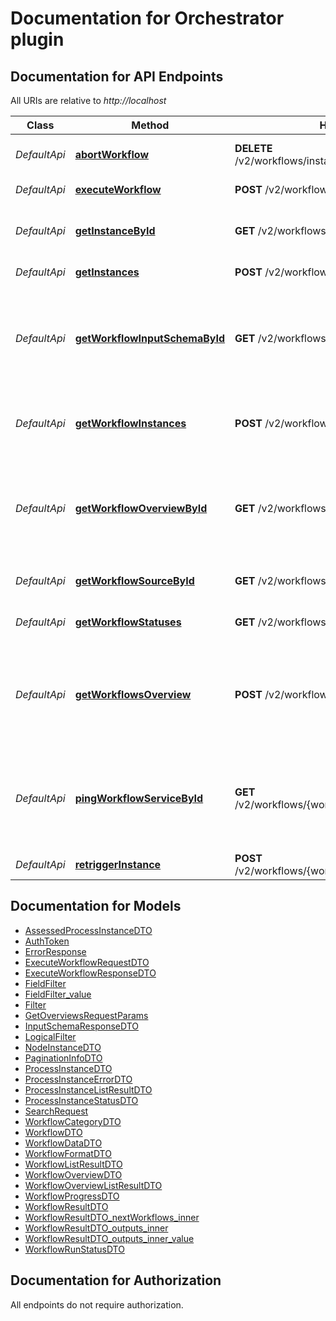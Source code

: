 # Documentation for Orchestrator plugin

<a name="documentation-for-api-endpoints"></a>
## Documentation for API Endpoints

All URIs are relative to *http://localhost*

| Class | Method | HTTP request | Description |
|------------ | ------------- | ------------- | -------------|
| *DefaultApi* | [**abortWorkflow**](Apis/DefaultApi.md#abortworkflow) | **DELETE** /v2/workflows/instances/{instanceId}/abort | Abort a workflow instance |
*DefaultApi* | [**executeWorkflow**](Apis/DefaultApi.md#executeworkflow) | **POST** /v2/workflows/{workflowId}/execute | Execute a workflow |
*DefaultApi* | [**getInstanceById**](Apis/DefaultApi.md#getinstancebyid) | **GET** /v2/workflows/instances/{instanceId} | Get Workflow Instance by ID |
*DefaultApi* | [**getInstances**](Apis/DefaultApi.md#getinstances) | **POST** /v2/workflows/instances | Get instances |
*DefaultApi* | [**getWorkflowInputSchemaById**](Apis/DefaultApi.md#getworkflowinputschemabyid) | **GET** /v2/workflows/{workflowId}/inputSchema | Get the workflow input schema. It defines the input fields of the workflow |
*DefaultApi* | [**getWorkflowInstances**](Apis/DefaultApi.md#getworkflowinstances) | **POST** /v2/workflows/{workflowId}/instances | Get instances for a specific workflow |
*DefaultApi* | [**getWorkflowOverviewById**](Apis/DefaultApi.md#getworkflowoverviewbyid) | **GET** /v2/workflows/{workflowId}/overview | Returns the key fields of the workflow including data on the last run instance |
*DefaultApi* | [**getWorkflowSourceById**](Apis/DefaultApi.md#getworkflowsourcebyid) | **GET** /v2/workflows/{workflowId}/source | Get the workflow's definition |
*DefaultApi* | [**getWorkflowStatuses**](Apis/DefaultApi.md#getworkflowstatuses) | **GET** /v2/workflows/instances/statuses | Get workflow status list |
*DefaultApi* | [**getWorkflowsOverview**](Apis/DefaultApi.md#getworkflowsoverview) | **POST** /v2/workflows/overview | Returns the key fields of the workflow including data on the last run instance |
*DefaultApi* | [**pingWorkflowServiceById**](Apis/DefaultApi.md#pingworkflowservicebyid) | **GET** /v2/workflows/{workflowId}/pingWorkflowService | Returns true if the workflow service is up for the given workflow ID. |
*DefaultApi* | [**retriggerInstance**](Apis/DefaultApi.md#retriggerinstance) | **POST** /v2/workflows/{workflowId}/{instanceId}/retrigger | Retrigger an instance |


<a name="documentation-for-models"></a>
## Documentation for Models

 - [AssessedProcessInstanceDTO](./Models/AssessedProcessInstanceDTO.md)
 - [AuthToken](./Models/AuthToken.md)
 - [ErrorResponse](./Models/ErrorResponse.md)
 - [ExecuteWorkflowRequestDTO](./Models/ExecuteWorkflowRequestDTO.md)
 - [ExecuteWorkflowResponseDTO](./Models/ExecuteWorkflowResponseDTO.md)
 - [FieldFilter](./Models/FieldFilter.md)
 - [FieldFilter_value](./Models/FieldFilter_value.md)
 - [Filter](./Models/Filter.md)
 - [GetOverviewsRequestParams](./Models/GetOverviewsRequestParams.md)
 - [InputSchemaResponseDTO](./Models/InputSchemaResponseDTO.md)
 - [LogicalFilter](./Models/LogicalFilter.md)
 - [NodeInstanceDTO](./Models/NodeInstanceDTO.md)
 - [PaginationInfoDTO](./Models/PaginationInfoDTO.md)
 - [ProcessInstanceDTO](./Models/ProcessInstanceDTO.md)
 - [ProcessInstanceErrorDTO](./Models/ProcessInstanceErrorDTO.md)
 - [ProcessInstanceListResultDTO](./Models/ProcessInstanceListResultDTO.md)
 - [ProcessInstanceStatusDTO](./Models/ProcessInstanceStatusDTO.md)
 - [SearchRequest](./Models/SearchRequest.md)
 - [WorkflowCategoryDTO](./Models/WorkflowCategoryDTO.md)
 - [WorkflowDTO](./Models/WorkflowDTO.md)
 - [WorkflowDataDTO](./Models/WorkflowDataDTO.md)
 - [WorkflowFormatDTO](./Models/WorkflowFormatDTO.md)
 - [WorkflowListResultDTO](./Models/WorkflowListResultDTO.md)
 - [WorkflowOverviewDTO](./Models/WorkflowOverviewDTO.md)
 - [WorkflowOverviewListResultDTO](./Models/WorkflowOverviewListResultDTO.md)
 - [WorkflowProgressDTO](./Models/WorkflowProgressDTO.md)
 - [WorkflowResultDTO](./Models/WorkflowResultDTO.md)
 - [WorkflowResultDTO_nextWorkflows_inner](./Models/WorkflowResultDTO_nextWorkflows_inner.md)
 - [WorkflowResultDTO_outputs_inner](./Models/WorkflowResultDTO_outputs_inner.md)
 - [WorkflowResultDTO_outputs_inner_value](./Models/WorkflowResultDTO_outputs_inner_value.md)
 - [WorkflowRunStatusDTO](./Models/WorkflowRunStatusDTO.md)


<a name="documentation-for-authorization"></a>
## Documentation for Authorization

All endpoints do not require authorization.
